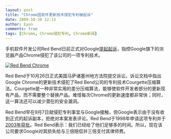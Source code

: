 ```yaml
---
layout: post
title: "Chrome因软件更新技术侵犯专利被起诉"
date: 2009-10-30 12:13
author: Eyon
comments: true
tags: [Chrome, Chrome侵犯专利, Chrome新闻]
---
```

手机软件开发公司Red Bend日前正式对Google[提起起诉](http://docs.justia.com/cases/federal/district-courts/massachusetts/madce/1:2009cv11813/125212/1/)，指控Google旗下的浏览器产品Chrome侵犯了该公司的一项专利技术。

<a href="http://img.chromi.org/2009/10/Red-Bend-Chrome.jpg">![Red Bend Chrome](http://img.chromi.org/2009/10/Red-Bend-Chrome-550x443.jpg "Red Bend Chrome")</a>

Red Bend于10月26日正式美国马萨诸塞州地方法院提交诉讼，诉讼文档中指出Google Chrome的更新技术侵犯了Red Bend公司的专利技术Courgette压缩算法。Courgette是一种非常实用的差分压缩算法，能够使软件开发者部分的更新现有产品，而不需要整个替换产品。难怪每次Chrome的更新速度都非常快；同时，这一算法还可以减少潜在的安全漏洞。

Red Bend早在9月7日就侵犯专利事宜与Google接触，但Google表示由于没有收到正式的起诉副本，拒绝对本案发表评论。Red Bend于1998年申请这项专利并于[2003年获批](http://www.google.com/patents/about?id=6DkPAAAAEBAJ&amp;dq=6546552)。Red Bend表示：我们已经给了他们足够多的时间。所以，现在该公司要求Google对其损失给与三倍赔偿并三倍支付其律师费。
